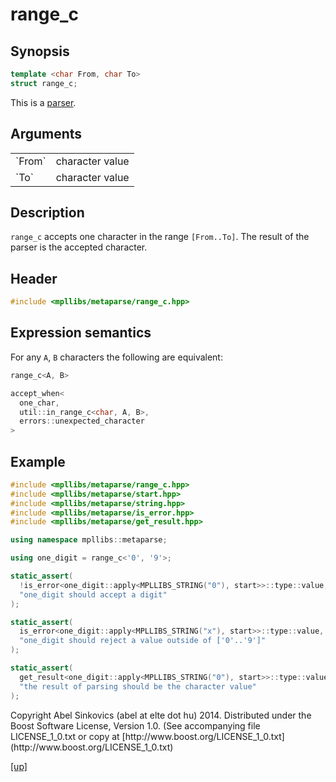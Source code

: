 # range_c

## Synopsis

```cpp
template <char From, char To>
struct range_c;
```

This is a [parser](parser.html).

## Arguments

<table cellpadding='0' cellspacing='0'>
  <tr>
    <td>`From`</td>
    <td>character value</td>
  </tr>
  <tr>
    <td>`To`</td>
    <td>character value</td>
  </tr>
</table>

## Description

`range_c` accepts one character in the range `[From..To]`. The result of the
parser is the accepted character.

## Header

```cpp
#include <mpllibs/metaparse/range_c.hpp>
```

## Expression semantics

For any `A`, `B` characters the following are equivalent:

```cpp
range_c<A, B>

accept_when<
  one_char,
  util::in_range_c<char, A, B>,
  errors::unexpected_character
>
```

## Example

```cpp
#include <mpllibs/metaparse/range_c.hpp>
#include <mpllibs/metaparse/start.hpp>
#include <mpllibs/metaparse/string.hpp>
#include <mpllibs/metaparse/is_error.hpp>
#include <mpllibs/metaparse/get_result.hpp>

using namespace mpllibs::metaparse;

using one_digit = range_c<'0', '9'>;

static_assert(
  !is_error<one_digit::apply<MPLLIBS_STRING("0"), start>>::type::value,
  "one_digit should accept a digit"
);

static_assert(
  is_error<one_digit::apply<MPLLIBS_STRING("x"), start>>::type::value,
  "one_digit should reject a value outside of ['0'..'9']"
);

static_assert(
  get_result<one_digit::apply<MPLLIBS_STRING("0"), start>>::type::value == '0',
  "the result of parsing should be the character value"
);
```

<p class="copyright">
Copyright Abel Sinkovics (abel at elte dot hu) 2014.
Distributed under the Boost Software License, Version 1.0.
(See accompanying file LICENSE_1_0.txt or copy at
[http://www.boost.org/LICENSE_1_0.txt](http://www.boost.org/LICENSE_1_0.txt)
</p>

[[up]](reference.html)

